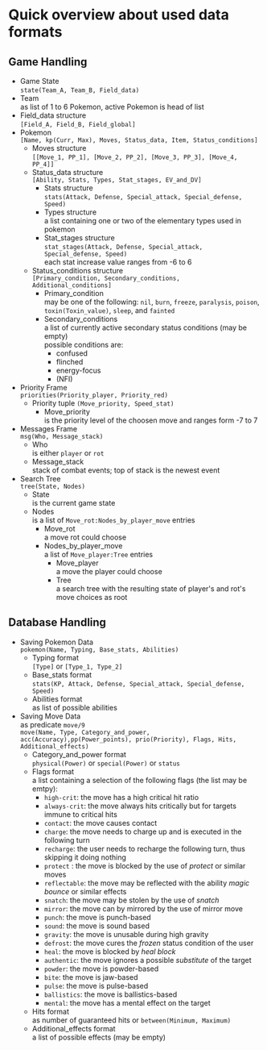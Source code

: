 # Quick overview about used data formats

## Game Handling
+ Game State  
  `state(Team_A, Team_B, Field_data)`
+ Team  
  as list of 1 to 6 Pokemon, active Pokemon is head of list
+ Field_data structure  
  `[Field_A, Field_B, Field_global]`
+ Pokemon  
  `[Name, kp(Curr, Max), Moves, Status_data, Item, Status_conditions]`
  + Moves structure  
    `[[Move_1, PP_1], [Move_2, PP_2], [Move_3, PP_3], [Move_4, PP_4]]`
  + Status_data structure  
    `[Ability, Stats, Types, Stat_stages, EV_and_DV]`
    + Stats structure  
      `stats(Attack, Defense, Special_attack, Special_defense, Speed)`
    + Types structure  
      a list containing one or two of the elementary types used in pokemon
    + Stat_stages structure  
      `stat_stages(Attack, Defense, Special_attack, Special_defense, Speed)`  
      each stat increase value ranges from -6 to 6
  + Status_conditions structure  
    `[Primary_condition, Secondary_conditions, Additional_conditions]`
    + Primary_condition  
      may be one of the following: `nil`, `burn`, `freeze`, `paralysis`,
      `poison`, `toxin(Toxin_value)`, `sleep`, and `fainted`
    + Secondary_conditions  
      a list of currently active secondary status conditions (may be empty)  
      possible conditions are:  
      + confused
      + flinched
      + energy-focus
      + (NFI)  
+ Priority Frame  
  `priorities(Priority_player, Priority_red)`  
  + Priority
    tuple `(Move_priority, Speed_stat)`  
    + Move_priority  
      is the priority level of the choosen move and ranges form -7 to 7
+ Messages Frame  
  `msg(Who, Message_stack)`  
  + Who  
    is either `player` or `rot`  
  + Message_stack  
    stack of combat events; top of stack is the newest event
+ Search Tree  
  `tree(State, Nodes)`  
  + State  
    is the current game state
  + Nodes  
    is a list of `Move_rot:Nodes_by_player_move` entries  
    + Move_rot  
      a move rot could choose
    + Nodes_by_player_move  
      a list of `Move_player:Tree` entries
      + Move_player  
        a move the player could choose
      + Tree  
        a search tree with the resulting state of player's and rot's move choices as root

## Database Handling
+ Saving Pokemon Data  
  `pokemon(Name, Typing, Base_stats, Abilities)`
  + Typing format  
    `[Type]` or `[Type_1, Type_2]`
  + Base_stats format  
    `stats(KP, Attack, Defense, Special_attack, Special_defense, Speed)`
  + Abilities format  
    as list of possible abilities
+ Saving Move Data  
  as predicate `move/9`  
  `move(Name, Type, Category_and_power, acc(Accuracy),pp(Power_points), prio(Priority), Flags, Hits, Additional_effects)`
  + Category_and_power format  
    `physical(Power)` or `special(Power)` or `status`
  + Flags format  
    a list containing a selection of the following flags (the list may be emtpy):
    + `high-crit`: the move has a high critical hit ratio
    + `always-crit`: the move always hits critically but for targets immune to critical hits
    + `contact`: the move causes contact
    + `charge`: the move needs to charge up and is executed in the following turn
    + `recharge`: the user needs to recharge the following turn, thus skipping it doing nothing
    + `protect` : the move is blocked by the use of _protect_ or similar moves
    + `reflectable`: the move may be reflected with the ability _magic bounce_ or similar effects
    + `snatch`: the move may be stolen by the use of _snatch_
    + `mirror`: the move can by mirrored by the use of mirror move
    + `punch`: the move is punch-based
    + `sound`: the move is sound based
    + `gravity`: the move is unusable during high gravity
    + `defrost`: the move cures the _frozen_ status condition of the user
    + `heal`: the move is blocked by _heal block_
    + `authentic`: the move ignores a possible _substitute_ of the target
    + `powder`: the move is powder-based
    + `bite`: the move is jaw-based
    + `pulse`: the move is pulse-based
    + `ballistics`: the move is ballistics-based
    + `mental`: the move has a mental effect on the target
  + Hits format  
    as number of guaranteed hits or `between(Minimum, Maximum)`
  + Additional_effects format  
    a list of possible effects (may be empty)
